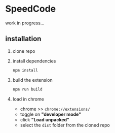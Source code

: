 # SpeedCode

work in progress...

## installation

1. clone repo
2. install dependencies

    ```bash
    npm install
    ```

3. build the extension

    ```bash
    npm run build
    ```

4. load in chrome

    - chrome >> `chrome://extensions/`
    - toggle on **"developer mode"**
    - click **"Load unpacked"**
    - select the `dist` folder from the cloned repo

